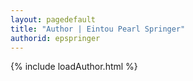 ```yaml
---
layout: pagedefault
title: "Author | Eintou Pearl Springer"
authorid: epspringer
---
```

{% include loadAuthor.html %}